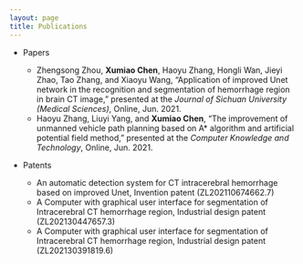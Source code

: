 ```yaml
---
layout: page
title: Publications
---
```


 * Papers
   * Zhengsong Zhou, **Xumiao Chen**, Haoyu Zhang, Hongli Wan, Jieyi Zhao, Tao Zhang, and Xiaoyu Wang, “Application of improved Unet network in the recognition and segmentation of hemorrhage region in brain CT image,” presented at the *Journal of Sichuan University (Medical Sciences)*, Online, Jun. 2021.
   * Haoyu Zhang, Liuyi Yang, and **Xumiao Chen**, “The improvement of unmanned vehicle path planning based on A* algorithm and artificial potential field method,” presented at the *Computer Knowledge and Technology*, Online, Jun. 2021.

* Patents
   * An automatic detection system for CT intracerebral hemorrhage based on improved Unet, Invention patent (ZL202110674662.7)
   * A Computer with graphical user interface for segmentation of Intracerebral CT hemorrhage region, Industrial design patent (ZL202130447657.3) 
   * A Computer with graphical user interface for segmentation of Intracerebral CT hemorrhage region, Industrial design patent (ZL202130391819.6) 
